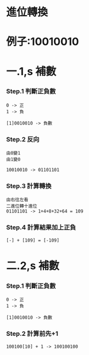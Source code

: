# 進位轉換
# 例子:10010010
# 一.1,s 補數
### Step.1 判斷正負數
```
0 -> 正
1 -> 負

[1]0010010 -> 負數

```

### Step.2 反向

```
由0變1
由1變0

10010010 -> 01101101
```
### Step.3 計算轉換

```
由右往左看
二進位轉十進位
01101101 -> 1+4+8+32+64 = 109

```

### Step.4 計算結果加上正負
```
[-] + [109] = [-109]
```
# 二.2,s 補數
### Step.1 判斷正負數
```
0 -> 正
1 -> 負

[1]0010010 -> 負數

```
### Step.2 計算前先+1

```
100100[10] + 1 -> 100100100
